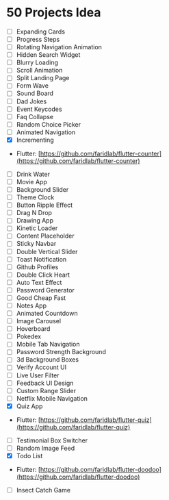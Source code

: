 # 50 Projects Idea
- [ ] Expanding Cards
- [ ] Progress Steps
- [ ] Rotating Navigation Animation
- [ ] Hidden Search Widget
- [ ] Blurry Loading
- [ ] Scroll Animation
- [ ] Split Landing Page
- [ ] Form Wave
- [ ] Sound Board
- [ ] Dad Jokes
- [ ] Event Keycodes
- [ ] Faq Collapse
- [ ] Random Choice Picker
- [ ] Animated Navigation
- [X] Incrementing
- Flutter: [https://github.com/faridlab/flutter-counter](https://github.com/faridlab/flutter-counter)
- [ ] Drink Water
- [ ] Movie App
- [ ] Background Slider
- [ ] Theme Clock
- [ ] Button Ripple Effect
- [ ] Drag N Drop
- [ ] Drawing App
- [ ] Kinetic Loader
- [ ] Content Placeholder
- [ ] Sticky Navbar
- [ ] Double Vertical Slider
- [ ] Toast Notification
- [ ] Github Profiles
- [ ] Double Click Heart
- [ ] Auto Text Effect
- [ ] Password Generator
- [ ] Good Cheap Fast
- [ ] Notes App
- [ ] Animated Countdown
- [ ] Image Carousel
- [ ] Hoverboard
- [ ] Pokedex
- [ ] Mobile Tab Navigation
- [ ] Password Strength Background
- [ ] 3d Background Boxes
- [ ] Verify Account UI
- [ ] Live User Filter
- [ ] Feedback UI Design
- [ ] Custom Range Slider
- [ ] Netflix Mobile Navigation
- [X] Quiz App
- Flutter: [https://github.com/faridlab/flutter-quiz](https://github.com/faridlab/flutter-quiz)
- [ ] Testimonial Box Switcher
- [ ] Random Image Feed
- [X] Todo List
- Flutter: [https://github.com/faridlab/flutter-doodoo](https://github.com/faridlab/flutter-doodoo)
- [ ] Insect Catch Game


